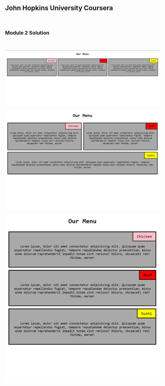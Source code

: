## John Hopkins University Coursera

<br>

### Module 2 Solution

<br>

![Desktop Size](./images/module2-solution-img1.png)

![Tablet Size](./images/module2-solution-img3.png)

![Phone Size](./images/module2-solution-img2.png)

